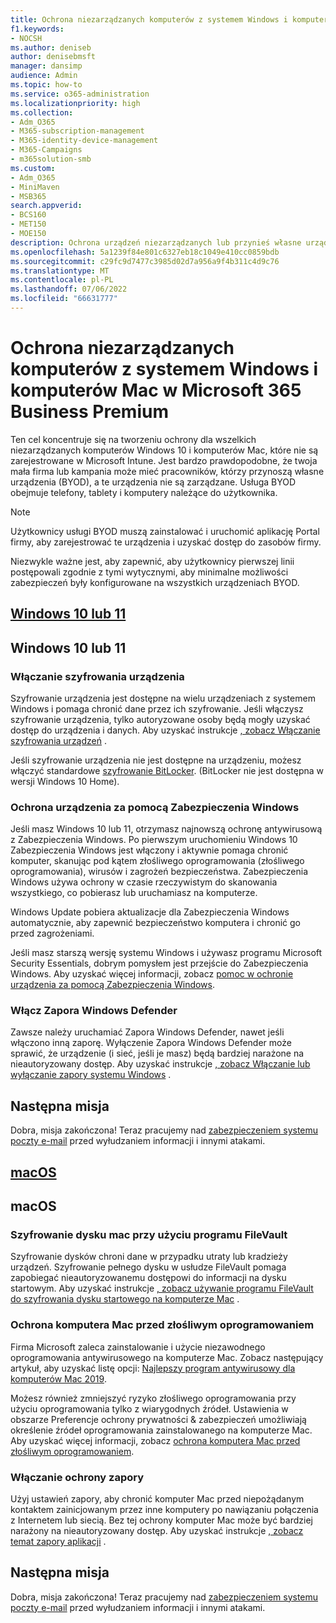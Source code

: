 ```yaml
---
title: Ochrona niezarządzanych komputerów z systemem Windows i komputerów Mac w Microsoft 365 Business Premium
f1.keywords:
- NOCSH
ms.author: deniseb
author: denisebmsft
manager: dansimp
audience: Admin
ms.topic: how-to
ms.service: o365-administration
ms.localizationpriority: high
ms.collection:
- Adm_O365
- M365-subscription-management
- M365-identity-device-management
- M365-Campaigns
- m365solution-smb
ms.custom:
- Adm_O365
- MiniMaven
- MSB365
search.appverid:
- BCS160
- MET150
- MOE150
description: Ochrona urządzeń niezarządzanych lub przynieś własne urządzenia (BYOD) przed cyberatakami za pomocą Microsoft 365 Business Premium. Jak skonfigurować cyberbezpieczeństwo dla komputerów z systemem Windows i komputerów Mac.
ms.openlocfilehash: 5a1239f84e801c6327eb18c1049e410cc0859bdb
ms.sourcegitcommit: c29fc9d7477c3985d02d7a956a9f4b311c4d9c76
ms.translationtype: MT
ms.contentlocale: pl-PL
ms.lasthandoff: 07/06/2022
ms.locfileid: "66631777"
---
```

# <a name="protect-unmanaged-windows-pcs-and-macs-in-microsoft-365-business-premium"></a>Ochrona niezarządzanych komputerów z systemem Windows i komputerów Mac w Microsoft 365 Business Premium

Ten cel koncentruje się na tworzeniu ochrony dla wszelkich niezarządzanych komputerów Windows 10 i komputerów Mac, które nie są zarejestrowane w Microsoft Intune. Jest bardzo prawdopodobne, że twoja mała firma lub kampania może mieć pracowników, którzy przynoszą własne urządzenia (BYOD), a te urządzenia nie są zarządzane. Usługa BYOD obejmuje telefony, tablety i komputery należące do użytkownika.

>[!NOTE]
>Użytkownicy usługi BYOD muszą zainstalować i uruchomić aplikację Portal firmy, aby zarejestrować te urządzenia i uzyskać dostęp do zasobów firmy.

Niezwykle ważne jest, aby zapewnić, aby użytkownicy pierwszej linii postępowali zgodnie z tymi wytycznymi, aby minimalne możliwości zabezpieczeń były konfigurowane na wszystkich urządzeniach BYOD.

## <a name="windows-10-or-11"></a>[Windows 10 lub 11](#tab/Windows10-11)

## <a name="windows-10-or-11"></a>Windows 10 lub 11

### <a name="turn-on-device-encryption"></a>Włączanie szyfrowania urządzenia

Szyfrowanie urządzenia jest dostępne na wielu urządzeniach z systemem Windows i pomaga chronić dane przez ich szyfrowanie. Jeśli włączysz szyfrowanie urządzenia, tylko autoryzowane osoby będą mogły uzyskać dostęp do urządzenia i danych. Aby uzyskać instrukcje [, zobacz Włączanie szyfrowania urządzeń](https://support.microsoft.com/help/4028713/windows-10-turn-on-device-encryption) .

 Jeśli szyfrowanie urządzenia nie jest dostępne na urządzeniu, możesz włączyć standardowe [szyfrowanie BitLocker](https://support.microsoft.com/help/4028713/windows-10-turn-on-device-encryption). (BitLocker nie jest dostępna w wersji Windows 10 Home). 

### <a name="protect-your-device-with-windows-security"></a>Ochrona urządzenia za pomocą Zabezpieczenia Windows

Jeśli masz Windows 10 lub 11, otrzymasz najnowszą ochronę antywirusową z Zabezpieczenia Windows. Po pierwszym uruchomieniu Windows 10 Zabezpieczenia Windows jest włączony i aktywnie pomaga chronić komputer, skanując pod kątem złośliwego oprogramowania (złośliwego oprogramowania), wirusów i zagrożeń bezpieczeństwa. Zabezpieczenia Windows używa ochrony w czasie rzeczywistym do skanowania wszystkiego, co pobierasz lub uruchamiasz na komputerze.

Windows Update pobiera aktualizacje dla Zabezpieczenia Windows automatycznie, aby zapewnić bezpieczeństwo komputera i chronić go przed zagrożeniami.

Jeśli masz starszą wersję systemu Windows i używasz programu Microsoft Security Essentials, dobrym pomysłem jest przejście do Zabezpieczenia Windows. Aby uzyskać więcej informacji, zobacz [pomoc w ochronie urządzenia za pomocą Zabezpieczenia Windows](https://support.microsoft.com/help/17464/windows-10-help-protect-my-device-with-windows-security).

### <a name="turn-on-windows-defender-firewall"></a>Włącz Zapora Windows Defender

Zawsze należy uruchamiać Zapora Windows Defender, nawet jeśli włączono inną zaporę. Wyłączenie Zapora Windows Defender może sprawić, że urządzenie (i sieć, jeśli je masz) będą bardziej narażone na nieautoryzowany dostęp. Aby uzyskać instrukcje [, zobacz Włączanie lub wyłączanie zapory systemu Windows](https://support.microsoft.com/help/4028544/windows-10-turn-windows-defender-firewall-on-or-off) .

## <a name="next-mission"></a>Następna misja

Dobra, misja zakończona! Teraz pracujemy nad [zabezpieczeniem systemu poczty e-mail](m365bp-protect-email-overview.md) przed wyłudzaniem informacji i innymi atakami.

## <a name="macos"></a>[macOS](#tab/macOS)

## <a name="macos"></a>macOS

### <a name="use-filevault-to-encrypt-your-mac-disk"></a>Szyfrowanie dysku mac przy użyciu programu FileVault

Szyfrowanie dysków chroni dane w przypadku utraty lub kradzieży urządzeń. Szyfrowanie pełnego dysku w usłudze FileVault pomaga zapobiegać nieautoryzowanemu dostępowi do informacji na dysku startowym. Aby uzyskać instrukcje [, zobacz używanie programu FileVault do szyfrowania dysku startowego na komputerze Mac](https://support.apple.com/HT204837) .

### <a name="protect-your-mac-from-malware"></a>Ochrona komputera Mac przed złośliwym oprogramowaniem

Firma Microsoft zaleca zainstalowanie i użycie niezawodnego oprogramowania antywirusowego na komputerze Mac. Zobacz następujący artykuł, aby uzyskać listę opcji: [Najlepszy program antywirusowy dla komputerów Mac 2019](https://www.macworld.co.uk/feature/mac-software/mac-antivirus-3672182/).

Możesz również zmniejszyć ryzyko złośliwego oprogramowania przy użyciu oprogramowania tylko z wiarygodnych źródeł. Ustawienia w obszarze Preferencje ochrony prywatności & zabezpieczeń umożliwiają określenie źródeł oprogramowania zainstalowanego na komputerze Mac. Aby uzyskać więcej informacji, zobacz [ochrona komputera Mac przed złośliwym oprogramowaniem](https://support.apple.com/kb/PH25087).

### <a name="turn-on-firewall-protection"></a>Włączanie ochrony zapory

Użyj ustawień zapory, aby chronić komputer Mac przed niepożądanym kontaktem zainicjowanym przez inne komputery po nawiązaniu połączenia z Internetem lub siecią. Bez tej ochrony komputer Mac może być bardziej narażony na nieautoryzowany dostęp. Aby uzyskać instrukcje [, zobacz temat zapory aplikacji](https://support.apple.com/HT201642) .

## <a name="next-mission"></a>Następna misja

Dobra, misja zakończona! Teraz pracujemy nad [zabezpieczeniem systemu poczty e-mail](m365bp-protect-email-overview.md) przed wyłudzaniem informacji i innymi atakami.